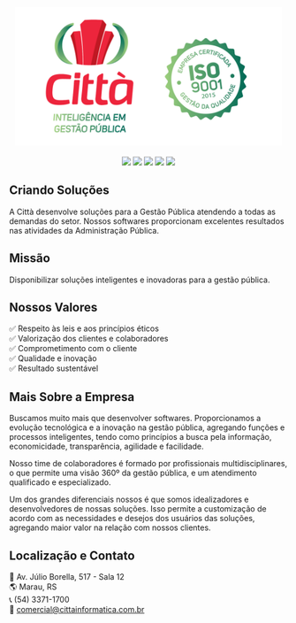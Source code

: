 <div align="center">
  <a href="https://www.cittainformatica.com.br">
  <img height="250em" src="cittaIso.png"/>
</div>
<br>
<div align="center">
  <a href="https://apps.apple.com/br/developer/citta-informatica-ltda/id1593493144" target="_blank"><img src="https://img.shields.io/badge/App_Store-0D96F6?style=for-the-badge&logo=app-store&logoColor=white" target="_blank"></a>
  <a href="https://fb.com/cittainteligencia" target="_blank"><img src="https://img.shields.io/badge/Facebook-1877F2?style=for-the-badge&logo=facebook&logoColor=white" target="_blank"></a>
  <a href="https://play.google.com/store/apps/developer?id=Citt%C3%A0+-+Intelig%C3%AAncia+em+Gest%C3%A3o+P%C3%BAblica" target="_blank"><img src="https://img.shields.io/badge/Google_Play-414141?style=for-the-badge&logo=google-play&logoColor=white" target="_blank"></a>
  <a href="https://instagram.com/cittatec" target="_blank"><img src="https://img.shields.io/badge/Instagram-E4405F?style=for-the-badge&logo=instagram&logoColor=white" target="_blank"></a>
  <a href="https://linkedin.com/company/cittainfo" target="_blank"><img src="https://img.shields.io/badge/LinkedIn-0077B5?style=for-the-badge&logo=linkedin&logoColor=white" target="_blank"></a>
</div>

## Criando Soluções
A Città desenvolve soluções para a Gestão Pública atendendo a todas as demandas do setor. Nossos softwares proporcionam excelentes resultados nas atividades da Administração Pública.
  
## Missão
Disponibilizar soluções inteligentes e inovadoras para a gestão pública.
  
## Nossos Valores
✅ Respeito às leis e aos princípios éticos\
✅ Valorização dos clientes e colaboradores\
✅ Comprometimento com o cliente\
✅ Qualidade e inovação\
✅ Resultado sustentável

## Mais Sobre a Empresa
Buscamos muito mais que desenvolver softwares. Proporcionamos a evolução tecnológica e a inovação na gestão pública, agregando funções e processos inteligentes, tendo como princípios a busca pela informação, economicidade, transparência, agilidade e facilidade.

Nosso time de colaboradores é formado por profissionais multidisciplinares, o que permite uma visão 360º da gestão pública, e um atendimento qualificado e especializado.

Um dos grandes diferenciais nossos é que somos idealizadores e desenvolvedores de nossas soluções. Isso permite a customização de acordo com as necessidades e desejos dos usuários das soluções, agregando maior valor na relação com nossos clientes.
  
## Localização e Contato
🚩 Av. Júlio Borella, 517 - Sala 12\
🌎 Marau, RS\
📞 (54) 3371-1700\
📩 comercial@cittainformatica.com.br
